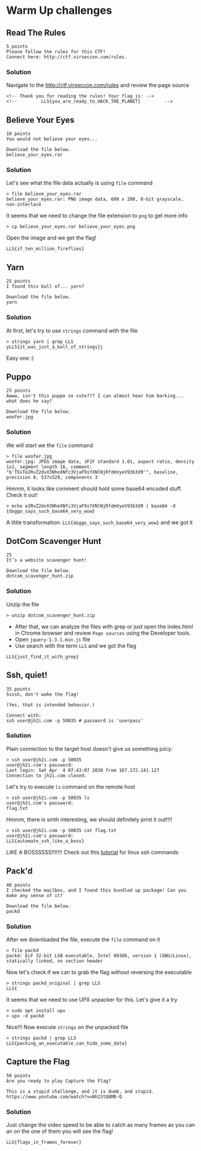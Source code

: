 # Warm Up challenges

## Read The Rules

```
5 points
Please follow the rules for this CTF!
Connect here: http://ctf.virseccon.com/rules.
```
### Solution
Navigate to the http://ctf.virseccon.com/rules and review the page source

```
<!-- Thank you for reading the rules! Your flag is: -->
<!--         LLS{you_are_ready_to_HACK_THE_PLANET}         -->
```

## Believe Your Eyes
```
10 points
You would not believe your eyes...

Download the file below.
believe_your_eyes.rar
```
### Solution

Let's see what the file data actually is using `file` command
```
> file believe_your_eyes.rar
believe_your_eyes.rar: PNG image data, 600 x 200, 8-bit grayscale, non-interlace
```

It seems that we need to change the file extension to `png` to get more info

```
> cp believe_your_eyes.rar believe_your_eyes.png
```

Open the image and we get the flag!
```
LLS{if_ten_million_fireflies}
```

## Yarn
```
25 points
I found this ball of... yarn?

Download the file below.
yarn
```

### Solution
At first, let's try to use `strings` command with the file 

```
> strings yarn | grep LLS
yLLS{it_was_just_a_ball_of_strings}j

```

Easy one :)

## Puppo
```
25 points
Awww, isn't this puppo so cute??? I can almost hear him barking... what does he say?

Download the file below.
woofer.jpg 
```

### Solution
We will start we the `file` command
```
> file woofer.jpg
woofer.jpg: JPEG image data, JFIF standard 1.01, aspect ratio, density 1x1, segment length 16, comment: "b'TExTe2RvZ2dvX3NheXNfc3VjaF9iYXNlNjRfdmVyeV93b3d9'", baseline, precision 8, 537x529, components 3
```

Hmmm, it looks like comment should hold some base64 encoded stuff. Check it out!
```
> echo e2RvZ2dvX3NheXNfc3VjaF9iYXNlNjRfdmVyeV93b3d9 | base64 -d
{doggo_says_such_base64_very_wow}
```
A little transformation: `LLS{doggo_says_such_base64_very_wow}` and we got it

## DotCom Scavenger Hunt
```
25
It’s a website scavenger hunt!

Download the file below.
dotcom_scavenger_hunt.zip
```

### Solution
Unzip the file
```
> unzip dotcom_scavenger_hunt.zip
```
* After that, we can analyze the files with grep or just open the index.html in Chrome browser and review `Page sources`
using the Developer tools.
* Open `jquery-1.3.1.min.js` file
* Use search with the term `LLS` and we got the flag
```
LLS{just_find_it_with_grep}
```

## Ssh, quiet!
```
35 points
Ssssh, don't wake the flag!

(Yes, that is intended behavior.)

Connect with:
ssh user@jh2i.com -p 50035 # password is 'userpass'
```

### Solution
Plain connection to the target host doesn't give us something juicy:
```
> ssh user@jh2i.com -p 50035
user@jh2i.com's password: 
Last login: Sat Apr  4 07:43:07 2020 from 167.172.141.127
Connection to jh2i.com closed.
```

Let's try to execute `ls` command on the remote host
```
> ssh user@jh2i.com -p 50035 ls
user@jh2i.com's password: 
flag.txt
```

Hmmm, there is smth interesting, we should definitely print it out!!!!
```
> ssh user@jh2i.com -p 50035 cat flag.txt
user@jh2i.com's password: 
LLS{automate_ssh_like_a_boss}
```
LIKE A BOSSSSSS!!!!!!! Check out this [tutorial](https://phoenixnap.com/kb/linux-ssh-commands) for linux ssh commands

## Pack'd
```
40 points
I checked the mailbox, and I found this bundled up package! Can you make any sense of it?

Download the file below.
packd
```
### Solution
After we downloaded the file, execute the `file` command on it
```
> file packd
packd: ELF 32-bit LSB executable, Intel 80386, version 1 (GNU/Linux), statically linked, no section header
```
Now let's check if we can to grab the flag without reversing the executable
```
> strings packd_original | grep LLS
LLS{
```
It seems that we need to use UPX unpacker for this. Let's give it a try
```
> sudo apt install upx
> upx -d packd
```
Nice!!! Now execute `strings` on the unpacked file
```
> strings packd | grep LLS
LLS{packing_an_executable_can_hide_some_data}
```

## Capture the Flag
```
50 points
Are you ready to play Capture the Flag?

This is a stupid challenge, and it is dumb, and stupid.
https://www.youtube.com/watch?v=Nh23tQ8MD-Q
```
### Solution
Just change the video speed to be able to catch as many frames as you can an on the one of them you will see the flag!
```
LLS{flags_in_frames_forever}
```
